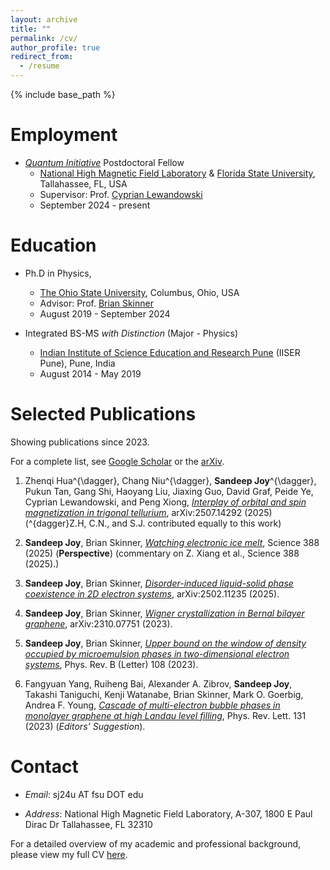 ```yaml
---
layout: archive
title: ""
permalink: /cv/
author_profile: true
redirect_from:
  - /resume
---
```


{% include base_path %}

Employment
======
* *[Quantum Initiative](https://quantum.fsu.edu)* Postdoctoral Fellow
  * [National High Magnetic Field Laboratory](https://nationalmaglab.org) & [Florida State University](https://physics.fsu.edu), Tallahassee, FL, USA
  * Supervisor: Prof. [Cyprian Lewandowski](https://physics.fsu.edu/person/cyprian-lewandowski)
  * September 2024 - present

Education
======
* Ph.D in Physics,
  * [The Ohio State University](https://physics.osu.edu), Columbus, Ohio, USA 
  * Advisor: Prof. [Brian Skinner](https://sites.google.com/view/skinner-physics)
  * August 2019 - September 2024
    
* Integrated BS-MS *with Distinction* (Major - Physics)
  * [Indian Institute of Science Education and Research Pune](http://www.iiserpune.ac.in) (IISER Pune), Pune, India 
  * August 2014 - May 2019


Selected Publications
======

Showing publications since 2023.

For a complete list, see [Google Scholar](https://scholar.google.ca/citations?user=3eANUVAAAAAJ&hl=en&oi=ao) or the [arXiv](https://arxiv.org/search/?query=Joy%2C+Sandeep&searchtype=all&source=header).

1. Zhenqi Hua^{\dagger}, Chang Niu^{\dagger}, **Sandeep Joy**^{\dagger}, Pukun Tan, Gang Shi, Haoyang Liu, Jiaxing Guo, David Graf, Peide Ye, Cyprian Lewandowski, and Peng Xiong, *[Interplay of orbital and spin magnetization in trigonal tellurium](https://arxiv.org/abs/2507.14292)*, arXiv:2507.14292 (2025) (^\{dagger}Z.H, C.N., and S.J. contributed equally to this work)
   
2.  **Sandeep Joy**, Brian Skinner, *[Watching electronic ice melt](https://www.science.org/doi/10.1126/science.adx5775)*, Science 388 (2025)  (**Perspective**) (commentary on Z. Xiang et al., Science 388 (2025).)

3. **Sandeep Joy**, Brian Skinner, *[Disorder-induced liquid-solid phase coexistence in 2D electron systems](https://arxiv.org/abs/2502.11235)*, arXiv:2502.11235 (2025).

4. **Sandeep Joy**, Brian Skinner, *[Wigner crystallization in Bernal bilayer graphene](https://arxiv.org/abs/2310.07751)*, arXiv:2310.07751 (2023).

5. **Sandeep Joy**, Brian Skinner, *[Upper bound on the window of density occupied by microemulsion phases in two-dimensional electron systems](https://journals.aps.org/prb/abstract/10.1103/PhysRevB.108.L241110)*, Phys. Rev. B (Letter) 108 (2023).

6. Fangyuan Yang, Ruiheng Bai, Alexander A. Zibrov, **Sandeep Joy**, Takashi Taniguchi, Kenji Watanabe, Brian Skinner, Mark O. Goerbig, Andrea F. Young, *[Cascade of multi-electron bubble phases in monolayer graphene at high Landau level filling](https://journals.aps.org/prl/abstract/10.1103/PhysRevLett.131.226501)*, Phys. Rev. Lett. 131 (2023) (*Editors' Suggestion*).


Contact
======

* *Email*: sj24u AT fsu DOT edu

* *Address*: National High Magnetic Field Laboratory, A-307, 1800 E Paul Dirac Dr Tallahassee, FL 32310


For a detailed overview of my academic and professional background, please view my full CV [here](https://sandeep-joy.github.io/files/CV_Sandeep_Joy.pdf).



